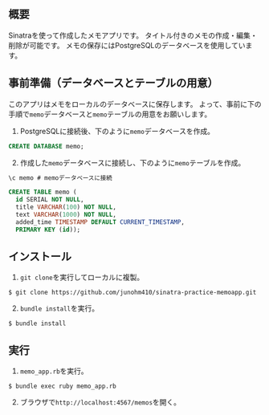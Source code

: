 ##  概要
Sinatraを使って作成したメモアプリです。
タイトル付きのメモの作成・編集・削除が可能です。
メモの保存にはPostgreSQLのデータベースを使用しています。

## 事前準備（データベースとテーブルの用意）
このアプリはメモをローカルのデータベースに保存します。
よって、事前に下の手順で`memo`データベースと`memo`テーブルの用意をお願いします。

1. PostgreSQLに接続後、下のように`memo`データベースを作成。
```sql
CREATE DATABASE memo;
```

2. 作成した`memo`データベースに接続し、下のように`memo`テーブルを作成。
```sql
\c memo # memoデータベースに接続
```
```sql
CREATE TABLE memo (
  id SERIAL NOT NULL,
  title VARCHAR(100) NOT NULL,
  text VARCHAR(1000) NOT NULL,
  added_time TIMESTAMP DEFAULT CURRENT_TIMESTAMP,
  PRIMARY KEY (id));
```

## インストール
1. `git clone`を実行してローカルに複製。
```
$ git clone https://github.com/junohm410/sinatra-practice-memoapp.git
```

2. `bundle install`を実行。
```
$ bundle install
```

## 実行
1. `memo_app.rb`を実行。
```
$ bundle exec ruby memo_app.rb
```

2. ブラウザで`http://localhost:4567/memos`を開く。
